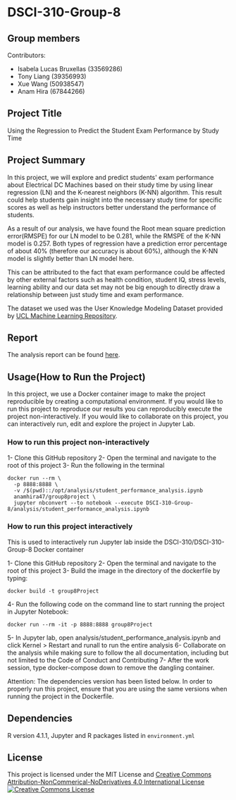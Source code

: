 # DSCI-310-Group-8
## Group members

Contributors: 
- Isabela Lucas Bruxellas (33569286)
- Tony Liang (39356993)
- Xue Wang (50938547)
- Anam Hira (67844266)

## Project Title
Using the Regression to Predict the Student Exam Performance by Study Time

## Project Summary 
In this project, we will explore and predict students' exam performance about Electrical DC Machines based on their study time by using linear regression (LN) and the K-nearest neighbors (K-NN) algorithm.  This result could help students gain insight into the necessary study time for specific scores as well as help instructors better understand the performance of students.
 
As a result of our analysis, we have found the Root mean square prediction error(RMSPE) for our LN model to be 0.281, while the RMSPE of the K-NN model is 0.257. Both types of regression have a prediction error percentage of about 40% (therefore our accuracy is about 60%), although the K-NN model is slightly better than LN model here. 

This can be attributed to the fact that exam performance could be affected by other external factors such as health condition, student IQ, stress levels, learning ability and our data set may not be big enough to directly draw a relationship between just study time and exam performance.

The dataset we used was the User Knowledge Modeling Dataset provided by [UCL Machine Learning Repository](https://archive.ics.uci.edu/ml/datasets/User+Knowledge+Modeling#). 


## Report
The analysis report can be found [here](https://github.com/DSCI-310/DSCI-310-Group-8/blob/main/analysis/student_performance_analysis.ipynb).

## Usage(How to Run the Project)
In this project, we use a Docker container image to make the project reproducible by creating a computational environment. If you would like to run this project to reproduce our results you can reproducibly execute the project non-interactively. If you would like to collaborate on this project, you can interactively run, edit and explore the project in Jupyter Lab.

### How to run this project non-interactively 

1- Clone this GitHub repository 
2- Open the terminal and navigate to the root of this project
3- Run the following in the terminal

```
docker run --rm \
  -p 8888:8888 \
  -v /$(pwd)::/opt/analysis/student_performance_analysis.ipynb
  anamhira47/group8project \
  jupyter nbconvert --to notebook --execute DSCI-310-Group-8/analysis/student_performance_analysis.ipynb
```

### How to run this project interactively 

This is used to interactively run Jupyter lab inside the DSCI-310/DSCI-310-Group-8 Docker container 

1- Clone this GitHub repository 
2- Open the terminal and navigate to the root of this project
3- Build the image in the directory of the dockerfile by typing: 

```
docker build -t group8Project
```
4- Run the following code on the command line to start running the project in Jupyter Notebook:

```
docker run --rm -it -p 8888:8888 group8Project
```
5- In Jupyter lab, open analysis/student_performance_analysis.ipynb and click Kernel > Restart and runall to run the entire analysis
6- Collaborate on the analysis while making sure to follow the all documentation, including but not limited to the Code of Conduct and Contributing
7- After the work session, type docker-compose down to remove the dangling container.

Attention: The dependencies version has been listed below. In order to properly run this project, ensure that you are using the same versions when running the project in the Dockerfile.

## Dependencies
R version 4.1.1, Jupyter and R packages listed in <code>environment.yml
</code>

## License
This project is licensed under the MIT License and [Creative Commons Attribution-NonCommerical-NoDerivatives 4.0 International License](https://creativecommons.org/licenses/by-nc-nd/4.0/)
<a rel="license" href="http://creativecommons.org/licenses/by-nc-nd/4.0/"><img alt="Creative Commons License" style="border-width:1" src="https://i.creativecommons.org/l/by-nc-nd/4.0/88x31.png" /></a><br />

